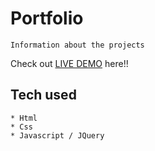# Portfolio
```
Information about the projects
```
Check out [LIVE DEMO](https://portfolio-tk1.herokuapp.com) here!!
## Tech used
```
* Html
* Css
* Javascript / JQuery
```
